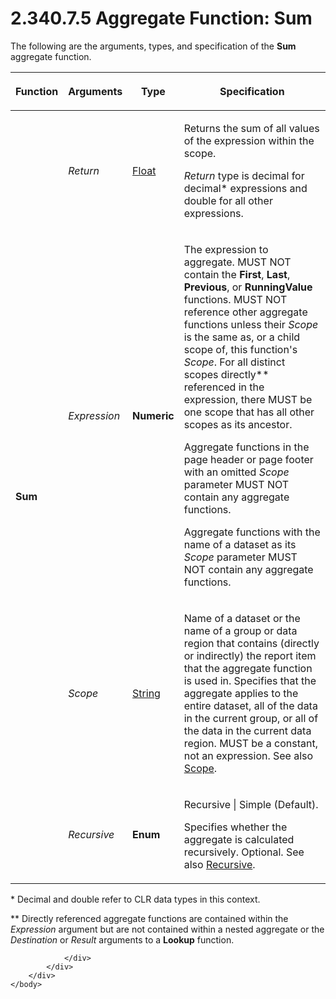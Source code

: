 <html dir="LTR" xmlns:mshelp="http://msdn.microsoft.com/mshelp" xmlns:ddue="http://ddue.schemas.microsoft.com/authoring/2003/5" xmlns:xlink="http://www.w3.org/1999/xlink" xmlns:tool="http://www.microsoft.com/tooltip">
    <head>
        <meta http-equiv="Content-Type" content="text/html; CHARSET=utf-8"></meta>
        <meta name="save" content="history"></meta>
        <title>2.340.7.5 Aggregate Function: Sum</title>
        <xml>
            <mshelp:toctitle title="2.340.7.5 Aggregate Function: Sum"></mshelp:toctitle>
            <mshelp:rltitle title="[MS-RDL]: Aggregate Function: Sum"></mshelp:rltitle>
            <mshelp:keyword index="A" term="c00b6434-9f4a-434b-91b9-44eba2d2cdb5"></mshelp:keyword>
            <mshelp:attr name="DCSext.ContentType" value="open specification"></mshelp:attr>
            <mshelp:attr name="AssetID" value="c00b6434-9f4a-434b-91b9-44eba2d2cdb5"></mshelp:attr>
            <mshelp:attr name="TopicType" value="kbRef"></mshelp:attr>
            <mshelp:attr name="DCSext.Title" value="[MS-RDL]: Aggregate Function: Sum" />
        </xml>
    </head>
    <body>
        <div id="header">
            <h1 class="heading">2.340.7.5 Aggregate Function: Sum</h1>
        </div>
        <div id="mainSection">
            <div id="mainBody">
                <div id="allHistory" class="saveHistory"></div>
                <div id="sectionSection0" class="section" name="collapseableSection">
                    

<p>The following are the arguments, types, and specification of
the <b>Sum</b> aggregate function.</p>

<table>
 <thead>
  <tr>
   <th>
   <p>Function</p>
   </th>
   <th>
   <p>Arguments</p>
   </th>
   <th>
   <p>Type</p>
   </th>
   <th>
   <p>Specification</p>
   </th>
  </tr>
 </thead>
 <tr>
  <td rowspan="4">
  <p><b>Sum</b></p>
  </td>
  <td>
  <p><i>Return</i></p>
  </td>
  <td>
  <p><a href="c7d0946f-992e-4abc-a304-09b53e030692.html">Float</a></p>
  </td>
  <td>
  <p>Returns the sum of all values of the expression within
  the scope.</p>
  <p><i>Return</i> type is decimal for decimal* expressions
  and double for all other expressions. </p>
  </td>
 </tr>
 <tr>
  <td>
  <p><i>Expression</i></p>
  </td>
  <td>
  <p><b>Numeric</b></p>
  </td>
  <td>
  <p>The expression to aggregate. MUST NOT contain the <b>First</b>,
  <b>Last</b>, <b>Previous</b>, or <b>RunningValue</b> functions. MUST NOT
  reference other aggregate functions unless their <i>Scope</i> is the same as,
  or a child scope of, this function's <i>Scope</i>. For all distinct scopes
  directly** referenced in the expression, there MUST be one scope that has all
  other scopes as its ancestor.</p>
  <p>Aggregate functions in the page header or page footer
  with an omitted <i>Scope</i> parameter MUST NOT contain any aggregate
  functions.</p>
  <p>Aggregate functions with the name of a dataset as its <i>Scope</i>
  parameter MUST NOT contain any aggregate functions.</p>
  </td>
 </tr>
 <tr>
  <td>
  <p><i>Scope</i></p>
  </td>
  <td>
  <p><a href="1ed81ef3-a683-45e3-aaad-bd2bbe71bc3d.html">String</a></p>
  </td>
  <td>
  <p>Name of a dataset or the name of a group or data
  region that contains (directly or indirectly) the report item that the
  aggregate function is used in. Specifies that the aggregate applies to the
  entire dataset, all of the data in the current group, or all of the data in
  the current data region. MUST be a constant, not an expression. See also <a href="d515a708-2f66-45dc-8128-3bfc642e76e5.html">Scope</a>.</p>
  </td>
 </tr>
 <tr>
  <td>
  <p><i>Recursive</i></p>
  </td>
  <td>
  <p><b>Enum</b></p>
  </td>
  <td>
  <p>Recursive | Simple (Default).</p>
  <p>Specifies whether the aggregate is calculated recursively.
  Optional. See also <a href="953183e5-1f65-4257-a2ec-90a681e26cae.html">Recursive</a>.</p>
  </td>
 </tr>
</table>

<p>* Decimal and double refer to CLR data types in this
context.</p>

<p>** Directly referenced aggregate functions are contained
within the <i>Expression</i> argument but are not contained within a nested
aggregate or the <i>Destination</i> or <i>Result</i> arguments to a <b>Lookup</b>
function.</p>


                </div>
            </div>
        </div>
    </body>
</html>